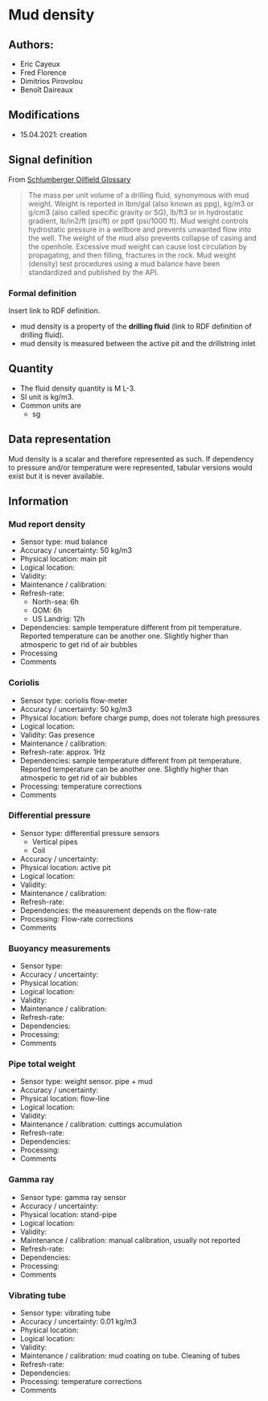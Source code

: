 # Mud density
## Authors: 
- Eric Cayeux
- Fred Florence
- Dimitrios Pirovolou
- Benoît Daireaux

## Modifications
- 15.04.2021: creation

## Signal definition
From [Schlumberger Oilfield Glossary](https://www.glossary.oilfield.slb.com/en/terms/m/mud_density)

> The mass per unit volume of a drilling fluid, synonymous with mud weight. Weight is reported in lbm/gal (also known as ppg), kg/m3 or g/cm3 (also called specific gravity or SG), lb/ft3 or in hydrostatic gradient, lb/in2/ft (psi/ft) or pptf (psi/1000 ft). Mud weight controls hydrostatic pressure in a wellbore and prevents unwanted flow into the well. The weight of the mud also prevents collapse of casing and the openhole. Excessive mud weight can cause lost circulation by propagating, and then filling, fractures in the rock. Mud weight (density) test procedures using a mud balance have been standardized and published by the API.
 
### Formal definition
Insert link to RDF definition. 
- mud density is a property of the **drilling fluid** (link to RDF definition of drilling fluid). 
- mud density is measured between the active pit and the drillstring inlet

## Quantity
- The fluid density quantity is M L-3.
- SI unit is kg/m3.
- Common units are
  - sg

## Data representation
Mud density is a scalar and therefore represented as such. 
If dependency to pressure and/or temperature were represented, tabular versions would exist but it is never available. 
## Information

### Mud report density
- Sensor type: mud balance 
- Accuracy / uncertainty: 50 kg/m3
- Physical location: main pit
- Logical location:
- Validity:
- Maintenance / calibration:
- Refresh-rate: 
  - North-sea: 6h
  - GOM: 6h
  - US Landrig: 12h
- Dependencies: sample temperature different from pit temperature. Reported temperature can be another one. Slightly higher than atmosperic to get rid of air bubbles
- Processing
- Comments

### Coriolis
- Sensor type: coriolis flow-meter 
- Accuracy / uncertainty: 50 kg/m3
- Physical location: before charge pump, does not tolerate high pressures
- Logical location:
- Validity: Gas presence
- Maintenance / calibration:
- Refresh-rate: approx. 1Hz 
- Dependencies: sample temperature different from pit temperature. Reported temperature can be another one. Slightly higher than atmosperic to get rid of air bubbles
- Processing: temperature corrections
- Comments

### Differential pressure 
- Sensor type: differential pressure sensors
  - Vertical pipes
  - Coil
- Accuracy / uncertainty: 
- Physical location: active pit
- Logical location:
- Validity:
- Maintenance / calibration:
- Refresh-rate: 
- Dependencies: the measurement depends on the flow-rate
- Processing: Flow-rate corrections
- Comments

### Buoyancy measurements
- Sensor type: 
- Accuracy / uncertainty: 
- Physical location: 
- Logical location:
- Validity:
- Maintenance / calibration:
- Refresh-rate: 
- Dependencies:
- Processing: 
- Comments

### Pipe total weight
- Sensor type: weight sensor. pipe + mud
- Accuracy / uncertainty: 
- Physical location: flow-line
- Logical location:
- Validity:
- Maintenance / calibration: cuttings accumulation
- Refresh-rate: 
- Dependencies:
- Processing: 
- Comments

### Gamma ray
- Sensor type: gamma ray sensor 
- Accuracy / uncertainty: 
- Physical location: stand-pipe
- Logical location:
- Validity:
- Maintenance / calibration: manual calibration, usually not reported
- Refresh-rate: 
- Dependencies:
- Processing: 
- Comments

### Vibrating tube
- Sensor type: vibrating tube
- Accuracy / uncertainty: 0.01 kg/m3
- Physical location: 
- Logical location:
- Validity:
- Maintenance / calibration: mud coating on tube. Cleaning of tubes
- Refresh-rate: 
- Dependencies:
- Processing: temperature corrections
- Comments
